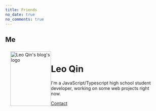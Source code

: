 ```yaml
---
title: Friends
no_date: true
no_comments: true
---
```


## Me

<div class="container">
    <div class="card" style="display: grid; grid-template-columns: minmax(128px, 10%) 1fr; padding: 8px 16px;">
        <img src="/favicon.png" alt="Leo Qin's blog's logo" style="height: 100%; object-fit: contain;">
        <div>
            <h1>Leo Qin</h1>
            <p>I'm a JavaScript/Typescript high school student developer, working on some web projects right now.</p>
            <div class="actions">
                <div class="right">
                    <a class="action-button-primary" href="mailto:lqn458@gmail.com">Contact</a>
                </div>
            </div>
        </div>
    </div>
</div>
<!-- 
## Friends -->

<!-- <div class="card-grid">
    <div class="card">
        <div class="cover-img">
            <img src="/img/000005.png" alt="ChungZH.cn's logo">
        </div>
        <div class="content">
            <p class="title">ChungZH</p>
            <p class="description">Young, Simple, Naive</p>
        </div>
        <div class="actions">
            <div class="right">
                <a class="action-button-primary" href="https://chungzh.cn/">Visit</a>
            </div>
        </div>
    </div>
    <div class="card">
        <div class="cover-img">
            <img src="/img/000007.png" alt="Louis Aeilot's Avatar">
        </div>
        <div class="content">
            <p class="title">Louis Aeilot</p>
            <p class="description">Stay Hungry. Stay Foolish.</p>
        </div>
        <div class="actions">
            <div class="right">
                <a class="action-button-primary" href="https://aeilot.top/">Visit</a>
            </div>
        </div>
    </div>
</div> -->
